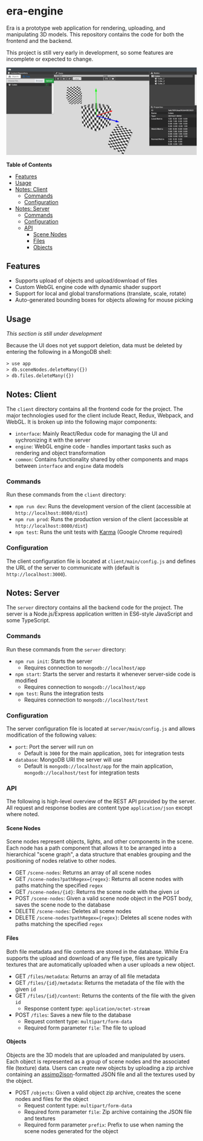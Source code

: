 # era-engine
Era is a prototype web application for rendering, uploading, and manipulating 3D models.
This repository contains the code for both the frontend and the backend.

This project is still very early in development, so some features are incomplete or expected to change.

![Interface](resources/images/interface.jpg)

**Table of Contents**
- [Features](#features)
- [Usage](#usage)
- [Notes: Client](#notes-client)
  - [Commands](#commands)
  - [Configuration](#configuration)
- [Notes: Server](#notes-server)
  - [Commands](#commands-1)
  - [Configuration](#configuration-1)
  - [API](#api)
    - [Scene Nodes](#scene-nodes)
    - [Files](#files)
    - [Objects](#objects)

## Features
- Supports upload of objects and upload/download of files
- Custom WebGL engine code with dynamic shader support
- Support for local and global transformations (translate, scale, rotate)
- Auto-generated bounding boxes for objects allowing for mouse picking

## Usage
*This section is still under development*

Because the UI does not yet support deletion, data must be deleted by entering the following in a MongoDB shell:
```
> use app
> db.sceneNodes.deleteMany({})
> db.files.deleteMany({})
```

## Notes: Client
The `client` directory contains all the frontend code for the project. The major technologies used for the client
include React, Redux, Webpack, and WebGL. It is broken up into the following major components:
- `interface`: Mainly React/Redux code for managing the UI and sychronizing it with the server
- `engine`: WebGL engine code - handles important tasks such as rendering and object transformation
- `common`: Contains functionality shared by other components and maps between `interface` and `engine` data models

### Commands
Run these commands from the `client` directory:
- `npm run dev`: Runs the development version of the client (accessible at `http://localhost:8080/dist`)
- `npm run prod`: Runs the production version of the client (accessible at `http://localhost:8080/dist`)
- `npm test`: Runs the unit tests with [Karma](https://karma-runner.github.io/2.0/index.html) (Google Chrome required)

### Configuration
The client configuration file is located at `client/main/config.js` and defines the URL of the server to
communicate with (default is `http://localhost:3000`).

## Notes: Server
The `server` directory contains all the backend code for the project. The server is a Node.js/Express application written
in ES6-style JavaScript and some TypeScript.

### Commands
Run these commands from the `server` directory:
- `npm run init`: Starts the server
  - Requires connection to `mongodb://localhost/app`
- `npm start`: Starts the server and restarts it whenever server-side code is modified
  - Requires connection to `mongodb://localhost/app`
- `npm test`: Runs the integration tests
  - Requires connection to `mongodb://localhost/test`

### Configuration
The server configuration file is located at `server/main/config.js` and allows modification of the following values:
- `port`: Port the server will run on
  - Default is `3000` for the main application, `3001` for integration tests
- `database`: MongoDB URI the server will use
  - Default is `mongodb://localhost/app` for the main application, `mongodb://localhost/test` for integration tests

### API
The following is high-level overview of the REST API provided by the server. All request and response bodies are
content type `application/json` except where noted.
#### Scene Nodes
Scene nodes represent objects, lights, and other components in the scene. Each node has a path component that
allows it to be arranged into a hierarchical "scene graph", a data structure that enables grouping and the
positioning of nodes relative to other nodes.
- GET `/scene-nodes`: Returns an array of all scene nodes
- GET `/scene-nodes?pathRegex={regex}`: Returns all scene nodes with paths matching the specified `regex`
- GET `/scene-nodes/{id}`: Returns the scene node with the given `id`
- POST `/scene-nodes`: Given a valid scene node object in the POST body, saves the scene node to the database
- DELETE `/scene-nodes`: Deletes all scene nodes
- DELETE `/scene-nodes?pathRegex={regex}`: Deletes all scene nodes with paths matching the specified `regex`
#### Files
Both file metadata and file contents are stored in the database. While Era supports the upload and download
of any file type, files are typically textures that are automatically uploaded when a user uploads a
new object.
- GET `/files/metadata`: Returns an array of all file metadata
- GET `/files/{id}/metadata`: Returns the metadata of the file with the given `id`
- GET `/files/{id}/content`: Returns the contents of the file with the given `id`
  - Response content type: `application/octet-stream`
- POST `/files`: Saves a new file to the database
  - Request content type: `multipart/form-data`
  - Required form parameter `file`: The file to upload
#### Objects
Objects are the 3D models that are uploaded and manipulated by users. Each object is represented as a group
of scene nodes and the associated file (texture) data. Users can create new objects by uploading a zip
archive containing an [assimp2json](https://github.com/acgessler/assimp2json)-formatted JSON file and all
the textures used by the object.
- POST `/objects`: Given a valid object zip archive, creates the scene nodes and files for the object
  - Request content type: `multipart/form-data`
  - Required form parameter `file`: Zip archive containing the JSON file and textures
  - Required form parameter `prefix`: Prefix to use when naming the scene nodes generated for the object
